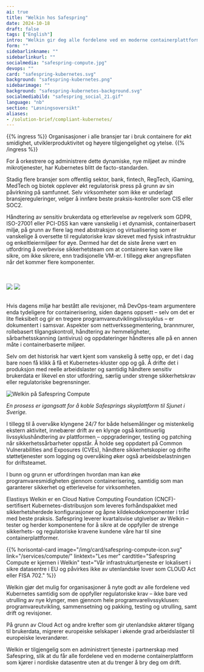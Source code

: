 ```yaml
---
ai: true
title: "Welkin hos Safespring"
date: 2024-10-18
draft: false
tags: ["English"]
intro: "Welkin gir deg alle fordelene ved en moderne containerplattform som kjører i nordiske datasentre, uten at du trenger å bry deg om drift."
form: ""
sidebarlinkname: ""
sidebarlinkurl: ""
socialmedia: "safespring-compute.jpg"
devops: ""
card: "safespring-kubernetes.svg"
background: "safespring-kubernetes.png"
sidebarimage: ""
background: "safespring-kubernetes-background.svg"
socialmediabild: "safespring_social_21.gif"
language: "nb"
section: "Løsningsoversikt"
aliases:
- /solution-brief/compliant-kubernetes/
---
```

{{% ingress %}}
Organisasjoner i alle bransjer tar i bruk containere for økt smidighet, utviklerproduktivitet og høyere tilgjengelighet og ytelse.
{{% /ingress %}}

For å orkestrere og administrere dette dynamiske, nye miljøet av mindre mikrotjenester, har Kubernetes blitt de facto-standarden.

Stadig flere bransjer som offentlig sektor, bank, fintech, RegTech, iGaming, MedTech og biotek opplever økt regulatorisk press på grunn av sin påvirkning på samfunnet. Selv virksomheter som ikke er underlagt bransjereguleringer, velger å innføre beste praksis-kontroller som CIS eller SOC2.

Håndtering av sensitiv brukerdata og etterlevelse av regelverk som GDPR, ISO-27001 eller PCI-DSS kan være vanskelig i et dynamisk, containerbasert miljø, på grunn av flere lag med abstraksjon og virtualisering som er vanskelige å oversette til regulatoriske krav skrevet med fysisk infrastruktur og enkeltleiermiljøer for øye. Dermed har det de siste årene vært en utfordring å overbevise sikkerhetsteam om at containere kan være like sikre, om ikke sikrere, enn tradisjonelle VM-er. I tillegg øker angrepsflaten når det kommer flere komponenter.

<br><br>
<img src="/img/safespring-compliant-kubernetes-3.svg" class="mobile">
<img src="/img/safespring-compliant-kubernetes-2.svg" class="desktop">
<br><br>

Hvis dagens miljø har bestått alle revisjoner, må DevOps-team argumentere enda tydeligere for containerisering, siden dagens oppsett – selv om det er lite fleksibelt og gir en tregere programvareutviklingslivssyklus – er dokumentert i samsvar. Aspekter som nettverkssegmentering, brannmurer, rollebasert tilgangskontroll, håndtering av hemmeligheter, sårbarhetsskanning (antivirus) og oppdateringer håndteres alle på en annen måte i containerbaserte miljøer.

Selv om det historisk har vært kjent som vanskelig å sette opp, er det i dag bare noen få klikk å få et Kubernetes-kluster opp og gå. Å drifte det i produksjon med reelle arbeidslaster og samtidig håndtere sensitiv brukerdata er likevel en stor utfordring, særlig under strenge sikkerhetskrav eller regulatoriske begrensninger.

![Welkin på Safespring Compute](/img/safespring_compliant_kubernetes-pyramide.svg)

_En prosess er igangsatt for å koble Safesprings skyplattform til Sjunet i Sverige._

I tillegg til å overvåke klyngene 24/7 for både helsemålinger og mistenkelig ekstern aktivitet, innebærer drift av en klynge også kontinuerlig livssyklushåndtering av plattformen – oppgraderinger, testing og patching når sikkerhetssårbarheter oppstår. Å holde seg oppdatert på Common Vulnerabilities and Exposures (CVEs), håndtere sikkerhetskopier og drifte støttetjenester som logging og overvåking øker også arbeidsbelastningen for driftsteamet.

I bunn og grunn er utfordringen hvordan man kan øke programvaresmidigheten gjennom containerisering, samtidig som man garanterer sikkerhet og etterlevelse for virksomheten.

Elastisys Welkin er en Cloud Native Computing Foundation (CNCF)-sertifisert Kubernetes-distribusjon som leveres forhåndspakket med sikkerhetsherdede konfigurasjoner og åpne kildekodekomponenter i tråd med beste praksis. Safespring leverer kvartalsvise utgivelser av Welkin – tester og herder komponentene for å sikre at de oppfyller de strenge sikkerhets- og regulatoriske kravene kundene våre har til sine containerplattformer.

{{% horisontal-card image="/img/card/safespring-compute-icon.svg" link="/services/compute/" linktext="Les mer" cardtitle="Safespring Compute er kjernen i Welkin" text="Vår infrastrukturtjeneste er lokalisert i sikre datasentre i EU og påvirkes ikke av utenlandske lover som CLOUD Act eller FISA 702." %}}

Welkin gjør det mulig for organisasjoner å nyte godt av alle fordelene ved Kubernetes samtidig som de oppfyller regulatoriske krav – ikke bare ved utrulling av nye klynger, men gjennom hele programvarelivssyklusen: programvareutvikling, sammensetning og pakking, testing og utrulling, samt drift og revisjoner.

På grunn av Cloud Act og andre krefter som gir utenlandske aktører tilgang til brukerdata, migrerer europeiske selskaper i økende grad arbeidslaster til europeiske leverandører.

Welkin er tilgjengelig som en administrert tjeneste i partnerskap med Safespring, slik at du får alle fordelene ved en moderne containerplattform som kjører i nordiske datasentre uten at du trenger å bry deg om drift.